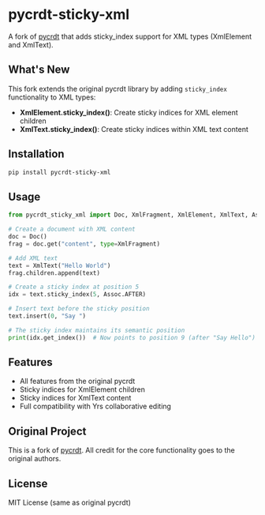 # pycrdt-sticky-xml

A fork of [pycrdt](https://github.com/y-crdt/pycrdt) that adds sticky_index support for XML types (XmlElement and XmlText).

## What's New

This fork extends the original pycrdt library by adding `sticky_index` functionality to XML types:

- **XmlElement.sticky_index()**: Create sticky indices for XML element children
- **XmlText.sticky_index()**: Create sticky indices within XML text content

## Installation

```bash
pip install pycrdt-sticky-xml
```

## Usage

```python
from pycrdt_sticky_xml import Doc, XmlFragment, XmlElement, XmlText, Assoc

# Create a document with XML content
doc = Doc()
frag = doc.get("content", type=XmlFragment)

# Add XML text
text = XmlText("Hello World")
frag.children.append(text)

# Create a sticky index at position 5
idx = text.sticky_index(5, Assoc.AFTER)

# Insert text before the sticky position
text.insert(0, "Say ")

# The sticky index maintains its semantic position
print(idx.get_index())  # Now points to position 9 (after "Say Hello")
```

## Features

- All features from the original pycrdt
- Sticky indices for XmlElement children
- Sticky indices for XmlText content
- Full compatibility with Yrs collaborative editing

## Original Project

This is a fork of [pycrdt](https://github.com/y-crdt/pycrdt). All credit for the core functionality goes to the original authors.

## License

MIT License (same as original pycrdt)